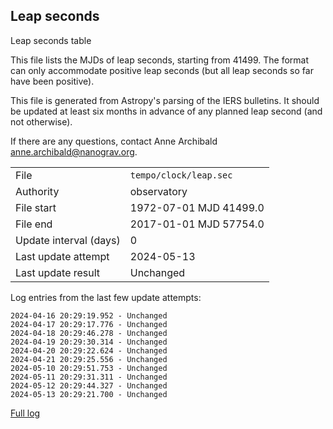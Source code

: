
## Leap seconds

Leap seconds table

This file lists the MJDs of leap seconds, starting from 41499.
The format can only accommodate positive leap seconds (but all
leap seconds so far have been positive).

This file is generated from Astropy's parsing of the IERS
bulletins. It should be updated at least six months in advance
of any planned leap second (and not otherwise).

If there are any questions, contact Anne Archibald
<anne.archibald@nanograv.org>.

|     |     |
|:--- |:--- |
| File | `tempo/clock/leap.sec` |
| Authority | observatory |
| File start | 1972-07-01 MJD 41499.0 |
| File end | 2017-01-01 MJD 57754.0 |
| Update interval (days) | 0 |
| Last update attempt | 2024-05-13 |
| Last update result | Unchanged |

Log entries from the last few update attempts:
```
2024-04-16 20:29:19.952 - Unchanged
2024-04-17 20:29:17.776 - Unchanged
2024-04-18 20:29:46.278 - Unchanged
2024-04-19 20:29:30.314 - Unchanged
2024-04-20 20:29:22.624 - Unchanged
2024-04-21 20:29:25.556 - Unchanged
2024-05-10 20:29:51.753 - Unchanged
2024-05-11 20:29:31.311 - Unchanged
2024-05-12 20:29:44.327 - Unchanged
2024-05-13 20:29:21.700 - Unchanged
```
[Full log](https://raw.githubusercontent.com/ipta/pulsar-clock-corrections/main/log/tempo/clock/leap.sec.log)
